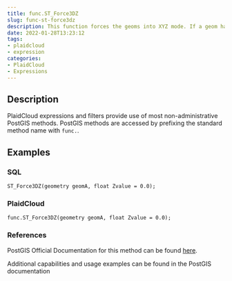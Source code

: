 ```yaml
---
title: func.ST_Force3DZ
slug: func-st-force3dz
description: This function forces the geoms into XYZ mode. If a geom has no 'Z' compenent, then a 'Z coordinate' is automatically added
date: 2022-01-28T13:23:12
tags:
- plaidcloud
- expression
categories:
- PlaidCloud
- Expressions
---
```



## Description


PlaidCloud expressions and filters provide use of most non-administrative PostGIS methods. PostGIS methods are accessed by prefixing the standard method name with `func.`.



## Examples


### SQL



```
ST_Force3DZ(geometry geomA, float Zvalue = 0.0);
```


### PlaidCloud



```
func.ST_Force3DZ(geometry geomA, float Zvalue = 0.0);
```


### References


PostGIS Official Documentation for this method can be found [here](https://postgis.net/docs/manual-3.1/ST_Force_3DZ.html).



Additional capabilities and usage examples can be found in the PostGIS documentation

